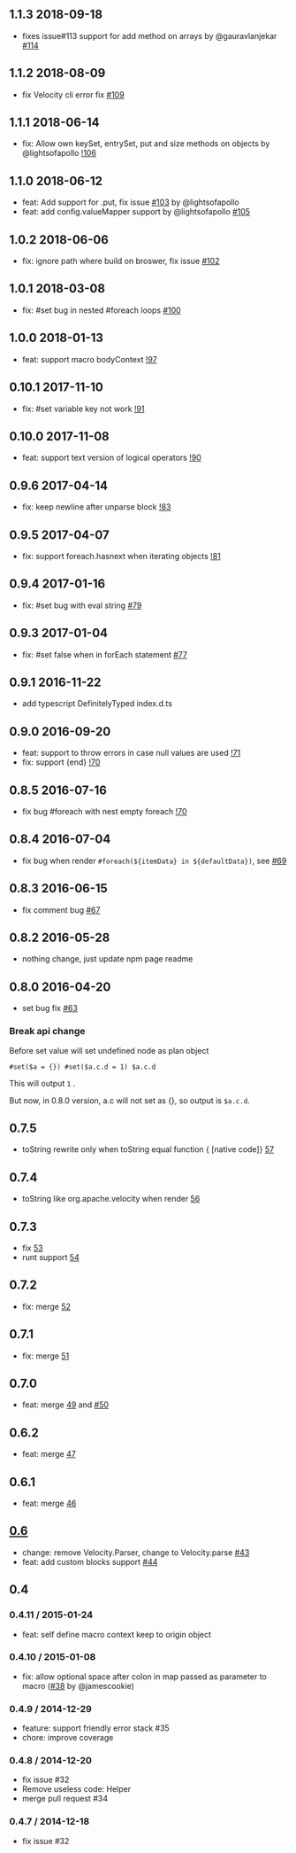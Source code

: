 ## 1.1.3 2018-09-18

- fixes issue#113 support for add method on arrays by @gauravlanjekar [#114](https://github.com/shepherdwind/velocity.js/pull/114/)

## 1.1.2 2018-08-09

- fix Velocity cli error fix [#109](https://github.com/shepherdwind/velocity.js/issues/109)

## 1.1.1 2018-06-14

- fix: Allow own keySet, entrySet, put and size methods on objects by @lightsofapollo [!106](https://github.com/shepherdwind/velocity.js/pull/106)

## 1.1.0 2018-06-12

- feat: Add support for .put, fix issue [#103](https://github.com/shepherdwind/velocity.js/issues/103) by @lightsofapollo
- feat: add config.valueMapper support by @lightsofapollo [#105](https://github.com/shepherdwind/velocity.js/pull/105)

## 1.0.2 2018-06-06

- fix: ignore path where build on broswer, fix issue [#102](https://github.com/shepherdwind/velocity.js/issues/102)

## 1.0.1 2018-03-08

- fix: #set bug in nested #foreach loops [#100](https://github.com/shepherdwind/velocity.js/issues/100)

## 1.0.0 2018-01-13

- feat: support macro bodyContext [!97](https://github.com/shepherdwind/velocity.js/pull/97)

## 0.10.1 2017-11-10

- fix: #set variable key not work [!91](https://github.com/shepherdwind/velocity.js/issues/92)

## 0.10.0 2017-11-08

- feat: support text version of logical operators [!90](https://github.com/shepherdwind/velocity.js/pull/90)

## 0.9.6 2017-04-14

- fix: keep newline after unparse block [!83](https://github.com/shepherdwind/velocity.js/pull/83)

## 0.9.5 2017-04-07

- fix: support foreach.hasnext when iterating objects [!81](https://github.com/shepherdwind/velocity.js/pull/81)

## 0.9.4 2017-01-16

- fix: #set bug with eval string [#79](https://github.com/shepherdwind/velocity.js/issues/79)

## 0.9.3 2017-01-04

- fix: #set false when in forEach statement [#77](https://github.com/shepherdwind/velocity.js/issues/77)

## 0.9.1 2016-11-22

- add typescript DefinitelyTyped index.d.ts

## 0.9.0 2016-09-20

- feat: support to throw errors in case null values are used [!71](https://github.com/shepherdwind/velocity.js/issues/71)
- fix: support {end} [!70](https://github.com/shepherdwind/velocity.js/issues/71)

## 0.8.5 2016-07-16

- fix bug #foreach with nest empty foreach [!70](https://github.com/shepherdwind/velocity.js/pull/70)

## 0.8.4 2016-07-04

- fix bug when render `#foreach(${itemData} in ${defaultData})`, see
[#69](https://github.com/shepherdwind/velocity.js/issues/69#issuecomment-230152986)

## 0.8.3 2016-06-15

- fix comment bug [#67](https://github.com/shepherdwind/velocity.js/pull/67)

## 0.8.2 2016-05-28

- nothing change, just update npm page readme

## 0.8.0 2016-04-20

- set bug fix [#63](https://github.com/shepherdwind/velocity.js/issues/63)

### Break api change

Before set value will set undefined node as plan object

```
#set($a = {}) #set($a.c.d = 1) $a.c.d
```

This will output `1` .

But now, in 0.8.0 version, a.c will not set as {}, so output is `$a.c.d`.

## 0.7.5

- toString rewrite only when toString equal function { [native code]} [57](https://github.com/shepherdwind/velocity.js/pull/57)

## 0.7.4

- toString like org.apache.velocity when render [56](https://github.com/shepherdwind/velocity.js/pull/56)

## 0.7.3

- fix [53](https://github.com/shepherdwind/velocity.js/issues/52)
- runt support [54](https://github.com/shepherdwind/velocity.js/pull/54)

## 0.7.2

- fix: merge [52](https://github.com/shepherdwind/velocity.js/pull/52)

## 0.7.1

- fix: merge [51](https://github.com/shepherdwind/velocity.js/pull/51)

## 0.7.0

- feat: merge [49](https://github.com/shepherdwind/velocity.js/pull/49) and [#50](https://github.com/shepherdwind/velocity.js/pull/50)

## 0.6.2

- feat: merge [47](https://github.com/shepherdwind/velocity.js/pull/47)

## 0.6.1

- feat: merge [46](https://github.com/shepherdwind/velocity.js/pull/46)

## [0.6](https://github.com/shepherdwind/velocity.js/milestones/0.6)

- change: remove Velocity.Parser, change to Velocity.parse [#43](https://github.com/shepherdwind/velocity.js/issues/43)
- feat: add custom blocks support [#44](https://github.com/shepherdwind/velocity.js/issues/44)

## 0.4

### 0.4.11 / 2015-01-24

- feat: self define macro context keep to origin object

### 0.4.10 / 2015-01-08

- fix: allow optional space after colon in map passed as parameter to macro
      ([#38](https://github.com/shepherdwind/velocity.js/pull/38) by @jamescookie)

### 0.4.9 / 2014-12-29

- feature: support friendly error stack #35
- chore: improve coverage

### 0.4.8 / 2014-12-20

- fix issue #32
- Remove useless code: Helper
- merge pull request #34

### 0.4.7 / 2014-12-18

- fix issue #32
